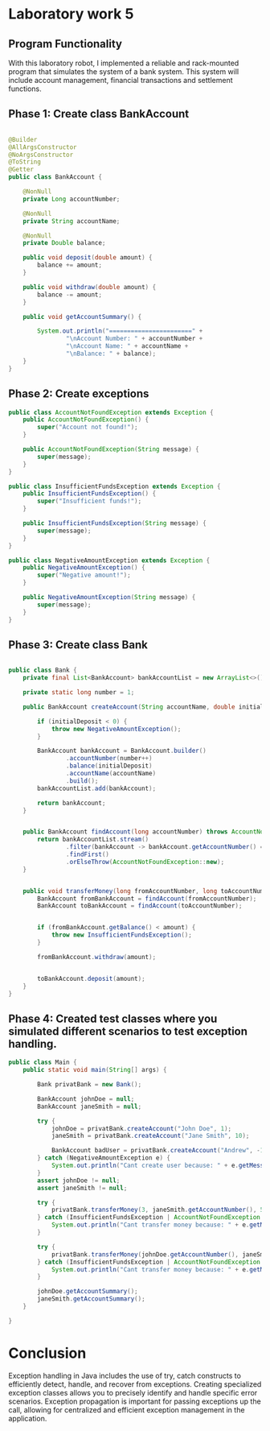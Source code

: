# Laboratory work 5

## Program Functionality

With this laboratory robot, I implemented a reliable and rack-mounted program that simulates the system of a bank
system. This system will include account management, financial transactions and settlement functions.

## Phase 1: Create class BankAccount

```java

@Builder
@AllArgsConstructor
@NoArgsConstructor
@ToString
@Getter
public class BankAccount {

    @NonNull
    private Long accountNumber;

    @NonNull
    private String accountName;

    @NonNull
    private Double balance;

    public void deposit(double amount) {
        balance += amount;
    }

    public void withdraw(double amount) {
        balance -= amount;
    }

    public void getAccountSummary() {

        System.out.println("=======================" +
                "\nAccount Number: " + accountNumber +
                "\nAccount Name: " + accountName +
                "\nBalance: " + balance);
    }
}

```

## Phase 2: Create exceptions

```java
public class AccountNotFoundException extends Exception {
    public AccountNotFoundException() {
        super("Account not found!");
    }

    public AccountNotFoundException(String message) {
        super(message);
    }
}

public class InsufficientFundsException extends Exception {
    public InsufficientFundsException() {
        super("Insufficient funds!");
    }

    public InsufficientFundsException(String message) {
        super(message);
    }
}

public class NegativeAmountException extends Exception {
    public NegativeAmountException() {
        super("Negative amount!");
    }

    public NegativeAmountException(String message) {
        super(message);
    }
}

```

## Phase 3: Create class Bank

```java

public class Bank {
    private final List<BankAccount> bankAccountList = new ArrayList<>();

    private static long number = 1;

    public BankAccount createAccount(String accountName, double initialDeposit) throws NegativeAmountException {

        if (initialDeposit < 0) {
            throw new NegativeAmountException();
        }

        BankAccount bankAccount = BankAccount.builder()
                .accountNumber(number++)
                .balance(initialDeposit)
                .accountName(accountName)
                .build();
        bankAccountList.add(bankAccount);

        return bankAccount;
    }


    public BankAccount findAccount(long accountNumber) throws AccountNotFoundException {
        return bankAccountList.stream()
                .filter(bankAccount -> bankAccount.getAccountNumber() == accountNumber)
                .findFirst()
                .orElseThrow(AccountNotFoundException::new);
    }


    public void transferMoney(long fromAccountNumber, long toAccountNumber, double amount) throws InsufficientFundsException, AccountNotFoundException {
        BankAccount fromBankAccount = findAccount(fromAccountNumber);
        BankAccount toBankAccount = findAccount(toAccountNumber);


        if (fromBankAccount.getBalance() < amount) {
            throw new InsufficientFundsException();
        }

        fromBankAccount.withdraw(amount);


        toBankAccount.deposit(amount);
    }
}

```

## Phase 4: Created test classes where you simulated different scenarios to test exception handling.

```java
public class Main {
    public static void main(String[] args) {

        Bank privatBank = new Bank();

        BankAccount johnDoe = null;
        BankAccount janeSmith = null;

        try {
            johnDoe = privatBank.createAccount("John Doe", 1);
            janeSmith = privatBank.createAccount("Jane Smith", 10);

            BankAccount badUser = privatBank.createAccount("Andrew", -10);
        } catch (NegativeAmountException e) {
            System.out.println("Cant create user because: " + e.getMessage());
        }
        assert johnDoe != null;
        assert janeSmith != null;

        try {
            privatBank.transferMoney(3, janeSmith.getAccountNumber(), 5);
        } catch (InsufficientFundsException | AccountNotFoundException e) {
            System.out.println("Cant transfer money because: " + e.getMessage());
        }

        try {
            privatBank.transferMoney(johnDoe.getAccountNumber(), janeSmith.getAccountNumber(), 5);
        } catch (InsufficientFundsException | AccountNotFoundException e) {
            System.out.println("Cant transfer money because: " + e.getMessage());
        }

        johnDoe.getAccountSummary();
        janeSmith.getAccountSummary();
    }

}

```


# Conclusion

Exception handling in Java includes the use of try, catch constructs to efficiently detect, handle, and recover from exceptions. Creating specialized exception classes allows you to precisely identify and handle specific error scenarios. Exception propagation is important for passing exceptions up the call, allowing for centralized and efficient exception management in the application.